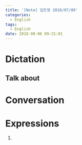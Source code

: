 ```yaml
---
title: '[Note] 입트영 2018/07/09'
categories:
  - English
tags:
  - English
date: 2018-08-06 09:31:01
---
```


# Dictation
## Talk about

# Conversation

# Expressions
1.